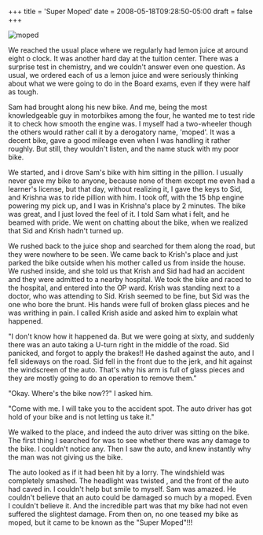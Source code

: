 +++
title = 'Super Moped'
date = 2008-05-18T09:28:50-05:00
draft = false
+++

![moped](/../../img//super-moped.jpg)

We reached the usual place where we regularly had lemon juice at around eight o clock. It was another hard day at the tuition center. There was a surprise test in chemistry, and we couldn't answer even one question. As usual, we ordered each of us a lemon juice and were seriously thinking about what we were going to do in the Board exams, even if they were half as tough.

Sam had brought along his new bike. And me, being the most knowledgeable guy in motorbikes among the four, he wanted me to test ride it to check how smooth the engine was. I myself had a two-wheeler though the others would rather call it by a derogatory name, 'moped'. It was a decent bike, gave a good mileage even when I was handling it rather roughly. But still, they wouldn't listen, and the name stuck with my poor bike.

We started, and i drove Sam's bike with him sitting in the pillion. I usually never gave my bike to anyone, because none of them except me even had a learner's license, but that day, without realizing it, I gave the keys to Sid, and Krishna was to ride pillion with him. I took off, with the 15 bhp engine powering my pick up, and I was in Krishna's place by 2 minutes. The bike was great, and I just loved the feel of it. I told Sam what i felt, and he beamed with pride. We went on chatting about the bike, when we realized that Sid and Krish hadn't turned up.

We rushed back to the juice shop and searched for them along the road, but they were nowhere to be seen. We came back to Krish's place and just parked the bike outside when his mother called us from inside the house. We rushed inside, and she told us that Krish and Sid had had an accident and they were admitted to a nearby hospital. We took the bike and raced to the hospital, and entered into the OP ward.
Krish was standing next to a doctor, who was attending to Sid. Krish seemed to be fine, but Sid was the one who bore the brunt. His hands were full of broken glass pieces and he was writhing in pain. I called Krish aside and asked him to explain what happened.

"I don't know how it happened da. But we were going at sixty, and suddenly there was an auto taking a U-turn right in the middle of the road. Sid panicked, and forgot to apply the brakes!! He dashed against the auto, and I fell sideways on the road. Sid fell in the front due to the jerk, and hit against the windscreen of the auto. That's why his arm is full of glass pieces and they are mostly going to do an operation to remove them."

"Okay. Where's the bike now??" I asked him.

"Come with me. I will take you to the accident spot. The auto driver has got hold of your bike and is not letting us take it."

We walked to the place, and indeed the auto driver was sitting on the bike. The first thing I searched for was to see whether there was any damage to the bike. I couldn't notice any. Then I saw the auto, and knew instantly why the man was not giving us the bike.

The auto looked as if it had been hit by a lorry. The windshield was completely smashed. The headlight was twisted , and the front of the auto had caved in. I couldn't help but smile to myself. Sam was amazed. He couldn't believe that an auto could be damaged so much by a moped. Even I couldn't believe it. And the incredible part was that my bike had not even suffered the slightest damage. From then on, no one teased my bike as moped, but it came to be known as the "Super Moped"!!!